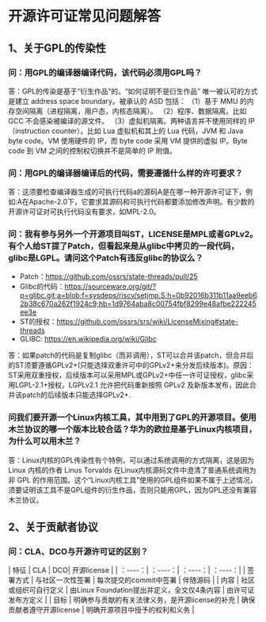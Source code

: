 # 开源许可证常见问题解答
## 1、关于GPL的传染性
### 问：用GPL的编译器编译代码，该代码必须用GPL吗？
答：GPL的传染是基于“衍生作品”的。“如何证明不是衍生作品” 唯一被认可的方式是建立 address space boundary。被承认的 ASD 包括：
（1）基于 MMU 的内存空间隔离（进程隔离，用户态，内核态隔离）。
（2）程序、数据隔离。比如 GCC 不会感染被编译的源文件。
（3）虚拟机隔离。两种语言并不使用同样的 IP（instruction counter）。比如 Lua 虚拟机和其上的 Lua 代码，JVM 和 Java byte code。VM 使用硬件的 IP，而 byte code 采用 VM 提供的虚拟 IP。Byte code 到 VM 之间的控制权切换并不是简单的 IP 附值。
### 问：用GPL的编译器编译后的代码，需要遵循什么样的许可要求？
答：这须要检查编译器生成的可执行代码a的源码A是在哪一种开源许可证下，例如:A在Apache-2.0下，它要求其源码和可执行代码都要添加修改声明。有少数的开源许可证对可执行代码没有要求，如MPL-2.0。
### 问：我有参与另外一个开源项目叫ST，LICENSE是MPL或者GPLv2。有个人给ST提了Patch，但看起来是从glibc中拷贝的一段代码，glibc是LGPL。请问这个Patch有违反glibc的协议么？
- Patch：https://github.com/ossrs/state-threads/pull/25
- Glibc的代码：https://sourceware.org/git/?p=glibc.git;a=blob;f=sysdeps/riscv/setjmp.S;h=0b92016b311b11aa9eeb62b38c670a262f1924c9;hb=1d9764aba8c00754fbf8299e48afbe222245ee3e
- ST的授权：https://github.com/ossrs/srs/wiki/LicenseMixing#state-threads
- GLIBC: https://en.wikipedia.org/wiki/Glibc

答：如果patch的代码是复制glibc（而非调用），ST可以合并该patch，但合并后的ST须要遵循GPLv2+(只能选择双重许可中的GPLv2+来分发后续版本)。原因：ST采用双重授权，后续版本可以采用MPL或GPLv2+中任一许可证授权，glibc采用LGPL-2.1+授权，LGPLv2.1 允许把代码重新按照 GPLv2 及新版本发布，因此合并该patch的后续版本只能选择GPLv2+.
### 问我们要开源一个Linux内核工具，其中用到了GPL的开源项目。使用木兰协议的哪一个版本比较合适？华为的欧拉是基于Linux内核项目，为什么可以用木兰？
答：Linux内核的GPL传染性有个特例，可以通过系统调用的方式隔离，这是因为Linux 内核的作者 Linus Torvalds 在Linux内核源码文件中澄清了普通系统调用为非 GPL 的作用范围。这个“Linux内核工具”使用的GPL组件如果不属于上述情况，须要证明该工具不是GPL组件的衍生作品，否则只能用GPL，因为GPL还没有兼容木兰协议。
## 2、关于贡献者协议
### 问：CLA、DCO与开源许可证的区别？
| 特征 | CLA | DCO| 开源license |
| ：----：| ：----：| ：----：| ：----：|
| 签署方式 | 与社区一次性签署 | 每次提交的commit中签署 | 伴随源码 |
| 内容 | 社区或组织可自行定义 | 由Linux Foundation提出并定义，全文仅4条内容 | 由许可证发布方定义 |
| 目标 | 明确参与贡献的有关法律义务，是开源license的补充 | 确保贡献者遵守开源license | 明确开源项目中授予的权利和义务 |

